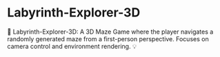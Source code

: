 # Labyrinth-Explorer-3D
🧭 Labyrinth-Explorer-3D: A 3D Maze Game where the player navigates a randomly generated maze from a first-person perspective. Focuses on camera control and environment rendering. 💡
